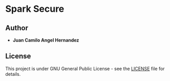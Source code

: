 # Spark Secure




## Author

* **Juan Camilo Angel Hernandez** 


## License

This project is under GNU General Public License - see the [LICENSE](LICENSE) file for details.
